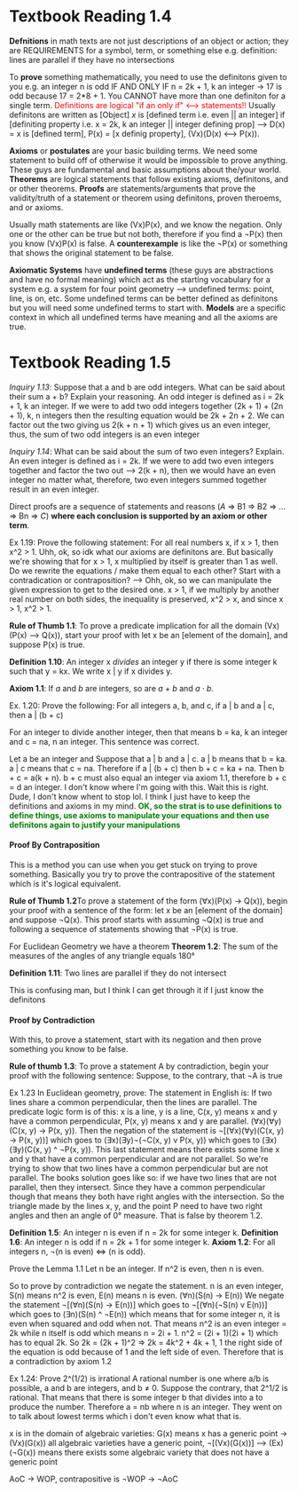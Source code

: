 # Textbook Reading 1.4

**Defnitions** in math texts are not just descriptions of an object or action; they are REQUIREMENTS for a symbol, term, or something else e.g. definition: lines are parallel if they have no intersections

To **prove** something mathematically, you need to use the definitons given to you e.g. an integer n is odd IF AND ONLY IF n = 2k + 1, k an integer -> 17 is odd because 17 = 2*8 + 1. You CANNOT have more than one definiton for a single term. <font color="red">Definitions are logical "if an only if" <--> statements!!</font> Usually definitons are written as [Object] *x* is [defined term i.e. even || an integer] if [definiting property i.e. x = 2k, k an integer || integer defining prop] --> D(x) = x is [defined term], P(x) = [x definig property], (Vx)(D(x) <--> P(x)).

**Axioms** or **postulates** are your basic building terms. We need some statement to build off of otherwise it would be impossible to prove anything. These guys are fundamental and basic assumptions about the/your world. **Theorems** are logical statements that follow existing axioms, definitons, and or other theorems. **Proofs** are statements/arguments that prove the validity/truth of a statement or theorem using definitons, proven theroems, and or axioms. 

Usually math statements are like (Vx)P(x), and we know the negation. Only one or the other can be true but not both, therefore if you find a ¬P(x) then you know (Vx)P(x) is false. A **counterexample** is like the ¬P(x) or something that shows the original statement to be false.

**Axiomatic Systems** have **undefined terms** (these guys are abstractions and have no formal meaning) which act as the starting vocabulary for a system e.g. a system for four point geometry --> undefined terms: point, line, is on, etc. Some undefined terms can be better defined as definitons but you will need some undefined terms to start with. **Models** are a specific context in which all undefined terms have meaning and all the axioms are true.

# Textbook Reading 1.5

*Inquiry 1.13*: Suppose that a and b are odd integers. What can be said about their sum a + b? Explain your reasoning.
An odd integer is defined as i = 2k + 1, k an integer. If we were to add two odd integers together (2k + 1) + (2n + 1), k, n integers then the resulting equation would be 2k + 2n + 2. We can factor out the two giving us 2(k + n + 1) which gives us an even integer, thus, the sum of two odd integers is an even integer

*Inquiry 1.14*: What can be said about the sum of two even integers? Explain.
An even integer is defined as i = 2k. If we were to add two even integers together and factor the two out --> 2(k + n), then we would have an even integer no matter what, therefore, two even integers summed together result in an even integer. 

Direct proofs are a sequence of statements and reasons (*A* => B1 => B2 => ... => Bn => *C*) **where each conclusion is supported by an axiom or other term**. 

Ex 1.19: Prove the following statement: For all real numbers x, if x > 1, then x^2 > 1.
Uhh, ok, so idk what our axioms are definitons are. But basically we're showing that for x > 1, x multiplied by itself is greater than 1 as well. Do we rewrite the equations / make them equal to each other? Start with a contradication or contraposition? --> Ohh, ok, so we can manipulate the given expression to get to the desired one. x > 1, if we multiply by another real number on both sides, the inequality is preserved, x^2 > x, and since x > 1, x^2 > 1. 

**Rule of Thumb 1.1**: To prove a predicate implication for all the domain (Vx)(P(x) --> Q(x)), start your proof with let x be an [element of the domain], and suppose P(x) is true. 

**Definition 1.10**: An integer x *divides* an integer y if there is some integer k such that y = kx. We write x | y if x divides y.

**Axiom 1.1**: If *a* and *b* are integers, so are *a* + *b* and *a* · *b*. 

Ex. 1.20: Prove the following: For all integers a, b, and c, if a | b and a | c, then a | (b + c)

For an integer to divide another integer, then that means b = ka, k an integer and c = na, n an integer. This sentence was correct. 

Let a be an integer and Suppose that a | b and a | c. a | b means that b = ka. a | c means that c = na. Therefore if a | (b + c) then b + c = ka + na. Then b + c = a(k + n). b + c must also equal an integer via axiom 1.1, therefore b + c = d an integer. I don't know where I'm going with this. Wait this is right. Dude, I don't know whent to stop lol. I think I just have to keep the definitions and axioms in my mind. **<font color="green"> OK, so the strat is to use definitions to define things, use axioms to manipulate your equations and then use definitons again to justify your manipulations </font>**

#### Proof By Contraposition
This is a method you can use when you get stuck on trying to prove something. Basically you try to prove the contrapositive of the statement which is it's logical equivalent. 

**Rule of Thumb 1.2**To prove a statement of the form (∀x)(P(x) → Q(x)), begin your proof with a sentence of the form: let x be an [element of the domain] and suppose ¬Q(x). This proof starts with assuming ¬Q(x) is true and following a sequence of statements showing that ¬P(x) is true. 

For Euclidean Geometry we have a theorem
**Theorem 1.2**: The sum of the measures of the angles of any triangle equals 180°

**Definition 1.11**: Two lines are parallel if they do not intersect

This is confusing man, but I think I can get through it if I just know the definitons

#### Proof by Contradiction
With this, to prove a statement, start with its negation and then prove something you know to be false. 

**Rule of thumb 1.3**: To prove a statement A by contradiction, begin your proof with the following sentence: Suppose, to the contrary, that ¬A is true

Ex 1.23 In Euclidean geometry, prove: The statement in English is: If two lines share a common perpendicular, then the lines are parallel.
The predicate logic form is of this: x is a line, y is a line, C(x, y) means x and y have a common perpendicular, P(x, y) means x and y are parallel. (∀x)(∀y)(C(x, y) → P(x, y)). Then the negation of the statement is ¬[(∀x)(∀y)(C(x, y) → P(x, y))] which goes to (∃x)(∃y)¬(¬C(x, y) v P(x, y)) which goes to (∃x)(∃y)(C(x, y) ^ ¬P(x, y)). This last statement means there exists some line x and y that have a common perpendicular and are not parallel. So we're trying to show that two lines have a common perpendicular but are not parallel. The books solution goes like so: if we have two lines that are not parallel, then they intersect. Since they have a common perpendicular though that means they both have right angles with the intersection. So the triangle made by the lines x, y, and the point P need to have two right angles and then an angle of 0° measure. That is false by theorem 1.2.

**Definition 1.5**: An integer n is even if n = 2k for some integer k.
**Definition 1.6**: An integer n is odd if n = 2k + 1 for some integer k.
**Axiom 1.2**: For all integers n, ¬(n is even) ⇔ (n is odd).

Prove the Lemma 1.1 Let n be an integer. If n^2 is even, then n is even.

So to prove by contradiction we negate the statement.
n is an even integer, S(n) means n^2 is even, E(n) means n is even. (∀n)(S(n) -> E(n)) We negate the statement ¬[(∀n)(S(n) -> E(n))] which goes to ¬[(∀n)(¬S(n) v E(n))] which goes to (∃n)(S(n) ^ ¬E(n)) which means that for some integer n, it is even when squared and odd when not. That means n^2 is an even integer = 2k while n itself is odd which means n = 2i + 1. n^2 = (2i + 1)(2i + 1) which has to equal 2k. So 2k = (2k + 1)^2 => 2k = 4k^2 + 4k + 1, 1 the right side of the equation is odd because of 1 and the left side of even. Therefore that is a contradiction by axiom 1.2

Ex 1.24: Prove 2^(1/2) is irrational
A rational number is one where a/b is possible, a and b are integers, and b ≠ 0. Suppose the contrary, that 2^1/2 is rational. That means that there is some integer b that divides into a to produce the number. Therefore a = nb where n is an integer. They went on to talk about lowest terms which i don't even know what that is. 

x is in the domain of algebraic varieties: G(x) means x has a generic point -> (Vx)(G(x)) all algebraic varieties have a generic point, ¬[(Vx)(G(x))] --> (Ex)(¬G(x)) means there exists some algebraic variety that does not have a generic point

AoC -> WOP, contrapositive is ¬WOP -> ¬AoC